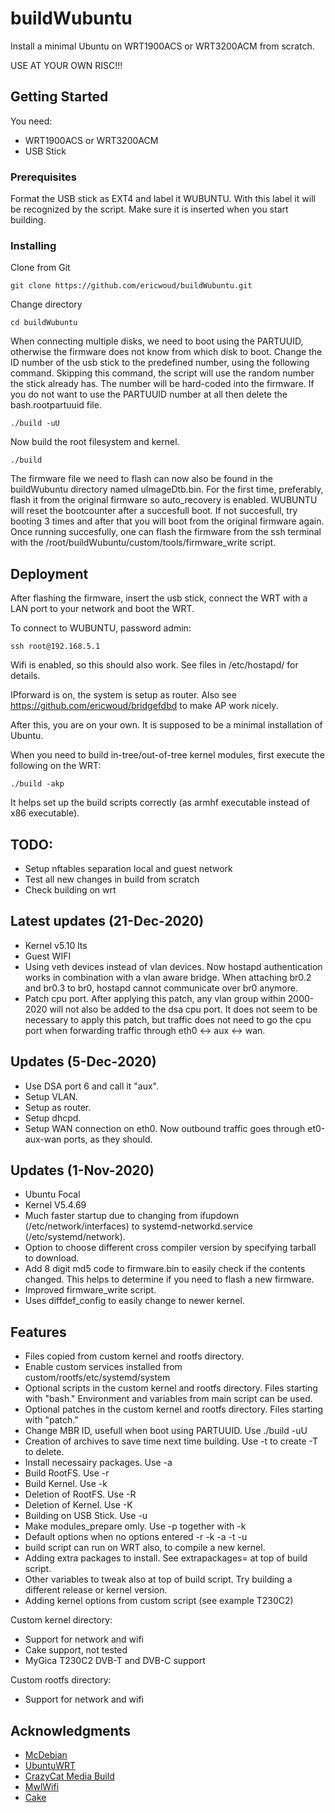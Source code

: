 # buildWubuntu

Install a minimal Ubuntu on WRT1900ACS or WRT3200ACM from scratch. 

USE AT YOUR OWN RISC!!!

## Getting Started

You need:

  - WRT1900ACS or WRT3200ACM
  - USB Stick

### Prerequisites

Format the USB stick as EXT4 and label it WUBUNTU. With this label it will be recognized by the script. Make sure it is inserted when you start building.

### Installing


Clone from Git

```
git clone https://github.com/ericwoud/buildWubuntu.git
```

Change directory

```
cd buildWubuntu
```

When connecting multiple disks, we need to boot using the PARTUUID, otherwise the firmware does not know from which disk to boot. Change the ID number of the usb stick to the predefined number, using the following command. Skipping this command, the script will use the random number the stick already has. The number will be hard-coded into the firmware. If you do not want to use the PARTUUID number at all then delete the bash.rootpartuuid file.

```
./build -uU
```

Now build the root filesystem and kernel.

```
./build
```

The firmware file we need to flash can now also be found in the buildWubuntu directory named uImageDtb.bin. For the first time, preferably, flash it from the original firmware so auto_recovery is enabled. WUBUNTU will reset the bootcounter after a succesfull boot. If not succesfull, try booting 3 times and after that you will boot from the original firmware again.
Once running succesfully, one can flash the firmware from the ssh terminal with the /root/buildWubuntu/custom/tools/firmware_write script.


## Deployment

After flashing the firmware, insert the usb stick, connect the WRT with a LAN port to your network and boot the WRT.

To connect to WUBUNTU, password admin:

```
ssh root@192.168.5.1
```

Wifi is enabled, so this should also work. See files in /etc/hostapd/ for details.

IPforward is on, the system is setup as router. Also see https://github.com/ericwoud/bridgefdbd to make AP work nicely.

After this, you are on your own. It is supposed to be a minimal installation of Ubuntu.

When you need to build in-tree/out-of-tree kernel modules, first execute the following on the WRT:

```
./build -akp
```
It helps set up the build scripts correctly (as armhf executable instead of x86 executable).


## TODO:

* Setup nftables separation local and guest network
* Test all new changes in build from scratch
* Check building on wrt

## Latest updates (21-Dec-2020)

* Kernel v5.10 lts
* Guest WIFI
* Using veth devices instead of vlan devices. Now hostapd authentication works in combination with a vlan aware bridge. When attaching br0.2 and br0.3 to br0, hostapd cannot communicate over br0 anymore.
* Patch cpu port. After applying this patch, any vlan group within 2000-2020 will not also be added to the dsa cpu port. It does not seem to be necessary to apply this patch, but traffic does not need to go the cpu port when forwarding traffic through eth0 <-> aux <-> wan.

## Updates (5-Dec-2020)

* Use DSA port 6 and call it "aux".
* Setup VLAN.
* Setup as router.
* Setup dhcpd.
* Setup WAN connection on eth0. Now outbound traffic goes through et0-aux-wan ports, as they should.


## Updates (1-Nov-2020)

* Ubuntu Focal
* Kernel V5.4.69
* Much faster startup due to changing from ifupdown (/etc/network/interfaces)
  to systemd-networkd.service (/etc/systemd/network).
* Option to choose different cross compiler version by specifying tarball to download.
* Add 8 digit md5 code to firmware.bin to easily check if the contents changed. 
  This helps to determine if you need to flash a new firmware.
* Improved firmware_write script.
* Uses diffdef_config to easily change to newer kernel.


## Features

* Files copied from custom kernel and rootfs directory.
* Enable custom services installed from custom/rootfs/etc/systemd/system
* Optional scripts in the custom kernel and rootfs directory. Files starting with "bash." 
  Environment and variables from main script can be used.
* Optional patches in the custom kernel and rootfs directory. Files starting with "patch."
* Change MBR ID, usefull when boot using PARTUUID. Use ./build -uU
* Creation of archives to save time next time building. Use -t to create -T to delete.
* Install necessairy packages. Use -a
* Build RootFS. Use -r
* Build Kernel. Use -k
* Deletion of RootFS. Use -R
* Deletion of Kernel. Use -K
* Building on USB Stick. Use -u
* Make modules_prepare omly. Use -p together with -k
* Default options when no options entered -r -k -a -t -u
* build script can run on WRT also, to compile a new kernel.
* Adding extra packages to install. See extrapackages= at top of build script.
* Other variables to tweak also at top of build script. Try building a different release or kernel version.
* Adding kernel options from custom script (see example T230C2)

Custom kernel directory:

* Support for network and wifi
* Cake support, not tested
* MyGica T230C2 DVB-T and DVB-C support

Custom rootfs directory:

* Support for network and wifi


## Acknowledgments

* [McDebian](https://github.com/Chadster766/McDebian)
* [UbuntuWRT](https://github.com/cilix-lab/ubuntu-wrt)
* [CrazyCat Media Build](https://github.com/crazycat69/linux_media)
* [MwlWifi](https://github.com/kaloz/mwlwifi)
* [Cake](https://github.com/dtaht/sch_cake)


